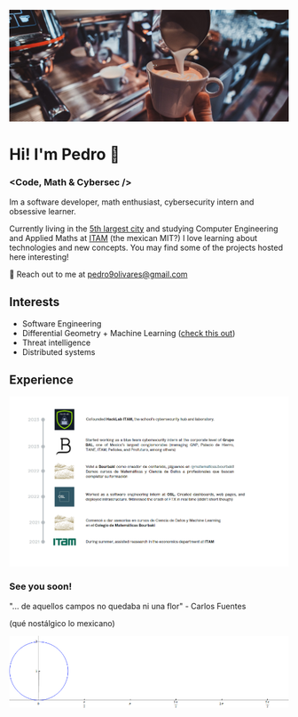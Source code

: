 ![cafecito](https://github.com/pedro9olivares/pedro9olivares/blob/main/imgs/coffee-coffee.jpg?raw=true)
# Hi! I'm Pedro 👋
### <Code, Math & Cybersec />
Im a software developer, math enthusiast, cybersecurity intern and obsessive learner.

Currently living in the [5th largest city](https://en.wikipedia.org/wiki/Mexico_City) and studying Computer Engineering and Applied Maths at [ITAM](https://www.itam.mx/) (the mexican MIT?) I love learning about technologies and new concepts. You may find some of the projects hosted here interesting!

📧 Reach out to me at pedro9olivares@gmail.com

## Interests
- Software Engineering
- Differential Geometry + Machine Learning ([check this out](https://metacademy.org/roadmaps/rgrosse/dgml))
- Threat intelligence
- Distributed systems
  
## Experience 
![my exp points](https://github.com/pedro9olivares/pedro9olivares/blob/main/imgs/Exp.png?raw=true)

### See you soon!
"... de aquellos campos no quedaba ni una flor" - Carlos Fuentes

(qué nostálgico lo mexicano)


![cycloid](https://github.com/pedro9olivares/pedro9olivares/blob/main/imgs/Cycloid_animated_.gif)

